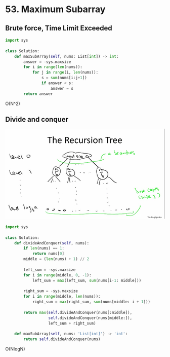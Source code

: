 # 53. Maximum Subarray

## Brute force, Time Limit Exceeded

```python
import sys

class Solution:
    def maxSubArray(self, nums: List[int]) -> int:
        answer = -sys.maxsize
        for i in range(len(nums)):
            for j in range(i, len(nums)):
                s = sum(nums[i:j+1])
                if answer < s:
                    answer = s
        return answer
```

O\(N^2\)

## Divide and conquer

![](../../.gitbook/assets/image%20%289%29.png)

```python
import sys

class Solution:
    def divideAndConquer(self, nums):
        if len(nums) == 1:
            return nums[0]
        middle = (len(nums) + 1) // 2
        
        left_sum = -sys.maxsize
        for i in range(middle, 0, -1):
            left_sum = max(left_sum, sum(nums[i-1: middle]))

        right_sum = -sys.maxsize
        for i in range(middle, len(nums)):
            right_sum = max(right_sum, sum(nums[middle: i + 1]))

        return max(self.divideAndConquer(nums[:middle]),
                   self.divideAndConquer(nums[middle:]),
                   left_sum + right_sum)
        
    def maxSubArray(self, nums: 'List[int]') -> 'int':
        return self.divideAndConquer(nums)
```

O\(NlogN\)



